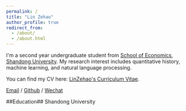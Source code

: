 ```yaml
---
permalink: /
title: "Lin Zehao"
author_profile: true
redirect_from: 
  - /about/
  - /about.html
---
```

I'm a second year undergraduate student from [School of Economics](https://www.econ.sdu.edu.cn/), [Shandong University](https://www.sdu.edu.cn/). My research interest includes quantitative history, machine learning, and natural language processing.

You can find my CV here: [LinZehao's Curriculum Vitae](../assets/curriculum_vitae.pdf).

[Email](mailto:202210093@mail.sdu.edu.cn) / [Github](https://github.com/LIN-ZeHao) / [Wechat](../images/wechat.jpg)

##Education##
Shandong University
